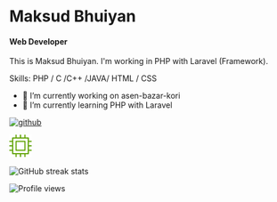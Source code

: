 
# Maksud Bhuiyan
#### Web Developer
This is Maksud Bhuiyan. I'm working in PHP with Laravel (Framework).

Skills: PHP / C /C++ /JAVA/ HTML / CSS

- 🔭 I’m currently working on asen-bazar-kori 
- 🌱 I’m currently learning PHP with Laravel 


[<img src='https://cdn.jsdelivr.net/npm/simple-icons@3.0.1/icons/github.svg' alt='github' height='40'>](https://github.com/mdmaksudbhuiyan595)  

<a href='https://docs.github.com/en/developers'><img src='https://raw.githubusercontent.com/acervenky/animated-github-badges/master/assets/devbadge.gif' width='40' height='40'></a> 

![GitHub streak stats](https://streak-stats.demolab.com/?user=mdmaksudbhuiyan595)  

![Profile views](https://gpvc.arturio.dev/mdmaksudbhuiyan595)  
